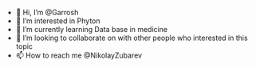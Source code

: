 - 👋 Hi, I’m @Garrosh
- 👀 I’m interested in Phyton
- 🌱 I’m currently learning Data base in medicine
- 💞️ I’m looking to collaborate on with other people who interested in this topic
- 📫 How to reach me @NikolayZubarev

<!---
Garroshz/Garroshz is a ✨ special ✨ repository because its `README.md` (this file) appears on your GitHub profile.
You can click the Preview link to take a look at your changes.
--->
